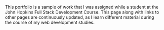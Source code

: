 
This portfolio is a sample of work that I was assigned while a student at the John Hopkins Full Stack Development Course. This page along with links to other pages are continuously updated, as I learn different material during the course of my web development studies.
